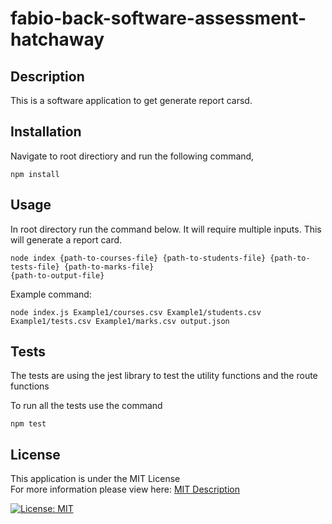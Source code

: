 # fabio-back-software-assessment-hatchaway

## Description
This is a software application to get generate report carsd.

## Installation

Navigate to root directiory and run the following command, 

```
npm install
```

## Usage

In root directory run the command below. It will require multiple inputs.
This will generate a report card.
```
node index {path-to-courses-file} {path-to-students-file} {path-to-tests-file} {path-to-marks-file}
{path-to-output-file}
```

Example command:

```
node index.js Example1/courses.csv Example1/students.csv Example1/tests.csv Example1/marks.csv output.json
```

## Tests

The tests are using the jest library to test the utility functions and the route functions

To run all the tests use the command

```
npm test
```


## License

This application is under the MIT License  
For more information please view here: [MIT Description](https://choosealicense.com/licenses/mit/)

[![License: MIT](https://img.shields.io/badge/License-MIT-yellow.svg)](https://opensource.org/licenses/MIT)
